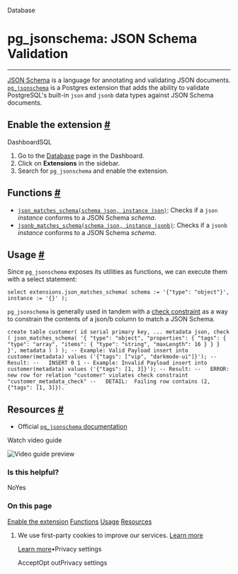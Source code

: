 Database

# pg\_jsonschema: JSON Schema Validation

* * *

[JSON Schema](https://json-schema.org/) is a language for annotating and validating JSON documents. [`pg_jsonschema`](https://github.com/supabase/pg_jsonschema) is a Postgres extension that adds the ability to validate PostgreSQL's built-in `json` and `jsonb` data types against JSON Schema documents.

## Enable the extension [\#](https://supabase.com/docs/guides/database/extensions/pg_jsonschema\#enable-the-extension)

DashboardSQL

1. Go to the [Database](https://supabase.com/dashboard/project/_/database/tables) page in the Dashboard.
2. Click on **Extensions** in the sidebar.
3. Search for `pg_jsonschema` and enable the extension.

## Functions [\#](https://supabase.com/docs/guides/database/extensions/pg_jsonschema\#functions)

- [`json_matches_schema(schema json, instance json)`](https://github.com/supabase/pg_jsonschema#api): Checks if a `json` _instance_ conforms to a JSON Schema _schema_.
- [`jsonb_matches_schema(schema json, instance jsonb)`](https://github.com/supabase/pg_jsonschema#api): Checks if a `jsonb` _instance_ conforms to a JSON Schema _schema_.

## Usage [\#](https://supabase.com/docs/guides/database/extensions/pg_jsonschema\#usage)

Since `pg_jsonschema` exposes its utilities as functions, we can execute them with a select statement:

`
select
extensions.json_matches_schema(
    schema := '{"type": "object"}',
    instance := '{}'
);
`

`pg_jsonschema` is generally used in tandem with a [check constraint](https://www.postgresql.org/docs/current/ddl-constraints.html) as a way to constrain the contents of a json/b column to match a JSON Schema.

`
create table customer(
    id serial primary key,
    ...
    metadata json,
    check (
        json_matches_schema(
            '{
                "type": "object",
                "properties": {
                    "tags": {
                        "type": "array",
                        "items": {
                            "type": "string",
                            "maxLength": 16
                        }
                    }
                }
            }',
            metadata
        )
    )
);
-- Example: Valid Payload
insert into customer(metadata)
values ('{"tags": ["vip", "darkmode-ui"]}');
-- Result:
--   INSERT 0 1
-- Example: Invalid Payload
insert into customer(metadata)
values ('{"tags": [1, 3]}');
-- Result:
--   ERROR:  new row for relation "customer" violates check constraint "customer_metadata_check"
--   DETAIL:  Failing row contains (2, {"tags": [1, 3]}).
`

## Resources [\#](https://supabase.com/docs/guides/database/extensions/pg_jsonschema\#resources)

- Official [`pg_jsonschema` documentation](https://github.com/supabase/pg_jsonschema)

Watch video guide

![Video guide preview](https://supabase.com/docs/_next/image?url=https%3A%2F%2Fimg.youtube.com%2Fvi%2FamJo48ChLGs%2F0.jpg&w=3840&q=75&dpl=dpl_9xAnUGkSbk4dufV62sNRezafXykJ)

### Is this helpful?

NoYes

### On this page

[Enable the extension](https://supabase.com/docs/guides/database/extensions/pg_jsonschema#enable-the-extension) [Functions](https://supabase.com/docs/guides/database/extensions/pg_jsonschema#functions) [Usage](https://supabase.com/docs/guides/database/extensions/pg_jsonschema#usage) [Resources](https://supabase.com/docs/guides/database/extensions/pg_jsonschema#resources)

1. We use first-party cookies to improve our services. [Learn more](https://supabase.com/privacy#8-cookies-and-similar-technologies-used-on-our-european-services)



   [Learn more](https://supabase.com/privacy#8-cookies-and-similar-technologies-used-on-our-european-services)•Privacy settings





   AcceptOpt outPrivacy settings